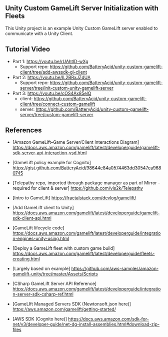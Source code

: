 ## Unity Custom GameLift Server Initialization with Fleets

This Unity project is an example Unity Custom GameLift server enabled to communicate with a Unity Client.  

## Tutorial Video  

* Part 1: https://youtu.be/rUAhtlD-wXg  
    *  Support repo: https://github.com/BatteryAcid/unity-custom-gamelift-client/tree/add-awssdk-gl-client
* Part 2: https://youtu.be/IL2BRxJZdUA
    *  Support repo: https://github.com/BatteryAcid/unity-custom-gamelift-server/tree/init-custom-unity-gamelift-server
* Part 3: https://youtu.be/cOS4Ax85elQ
    * client: https://github.com/BatteryAcid/unity-custom-gamelift-client/tree/connect-custom-gamelift  
    * server: https://github.com/BatteryAcid/unity-custom-gamelift-server/tree/custom-gamelift-server

## References  

* [Amazon GameLift–Game Server/Client Interactions Diagram] https://docs.aws.amazon.com/gamelift/latest/developerguide/gamelift-sdk-server-api-interaction-vsd.html
* [GameLift policy example for Cognito] https://gist.github.com/BatteryAcid/98644e84a0574463dd30547ea9680745

* [Telepathy repo, imported through package manager as part of Mirror - required for client & server] https://github.com/vis2k/Telepathy

* [Intro to GameLift] https://fractalstack.com/devlog/gamelift/

* [Add GameLift client to Unity] https://docs.aws.amazon.com/gamelift/latest/developerguide/gamelift-sdk-client-api.html
* [GameLift lifecycle code] https://docs.aws.amazon.com/gamelift/latest/developerguide/integration-engines-unity-using.html
* [Deploy a GameLift fleet with custom game build] https://docs.aws.amazon.com/gamelift/latest/developerguide/fleets-creating.html
* [Largely based on example] https://github.com/aws-samples/amazon-gamelift-unity/tree/master/Assets/Scripts
* [CSharp GameLift Server API Reference] https://docs.aws.amazon.com/gamelift/latest/developerguide/integration-server-sdk-csharp-ref.html
* [GameLIft Managed Servers SDK (Newtonsoft.json here)] https://aws.amazon.com/gamelift/getting-started/
* [AWS SDK (Cognito here)] https://docs.aws.amazon.com/sdk-for-net/v3/developer-guide/net-dg-install-assemblies.html#download-zip-files
